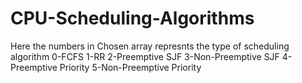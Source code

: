 # CPU-Scheduling-Algorithms
Here the numbers in Chosen array represnts the type of scheduling algorithm 0-FCFS 1-RR 2-Preemptive SJF 3-Non-Preemptive SJF 4-Preemptive Priority 5-Non-Preemptive Priority
